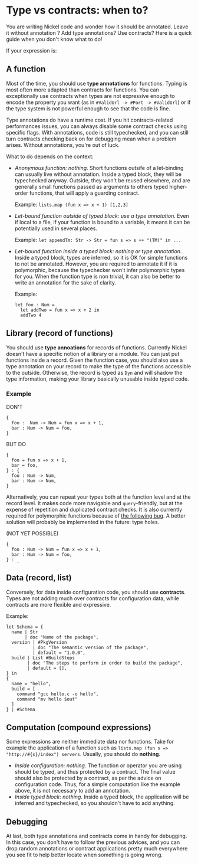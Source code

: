 # Type vs contracts: when to?

You are writing Nickel code and wonder how it should be annotated. Leave it
without annotation ? Add type annotations? Use contracts? Here is a quick guide
when you don't know what to do!

If your expression is:

## A function

Most of the time, you should use **type annotations** for functions. Typing is
most often more adapted than contracts for functions. You can exceptionally
use contracts when types are not expressive enough to encode the property you
want (as in `#ValidUrl -> #Port -> #ValidUrl`) or if the type system is not
powerful enough to see that the code is fine.

Type annotations do have a runtime cost. If you hit contracts-related
performances issues, you can always disable some contract checks using specific
flags. With annotations, code is still typechecked, and you can still turn
contracts checking back on for debugging mean when a problem arises. Without
annotations, you're out of luck.

What to do depends on the context:

- *Anonymous function: nothing*. Short functions outsife of a let-binding can
    usually live without annotation. Inside a typed block, they will be
    typechecked anyway. Outside, they won't be reused elsewhere, and are
    generally small functions passed as arguments to others typed higher-order
    functions, that will apply a guarding contract.

    Example: `lists.map (fun x => x + 1) [1,2,3]`
- *Let-bound function outside of typed block: use a type annotation.* Even if
    local to a file, if your function is bound to a variable, it means it can 
    be potentially used in several places.

    Example: `let appendTm: Str -> Str = fun s => s ++ "(TM)" in ...`
- *Let-bound function inside a typed block: nothing or type annotation*. Inside a
    typed block, types are inferred, so it is OK for simple functions to not be
    annotated. However, you are required to annotate it if it is polymorphic,
    because the typechecker won't infer polymorphic types for you. When the
    function type is non trivial, it can also be better to write an annotation
    for the sake of clarity.

    Example:
    ```nickel
    let foo : Num =
      let addTwo = fun x => x + 2 in
      addTwo 4 
    ```

## Library (record of functions)

You should use **type annoations** for records of functions. Currently Nickel
doesn't have a specific notion of a library or a module. You can just put
functions inside a record. Given the function case, you should also use a type
annotation on your record to make the type of the functions accessible to the
outside. Otherwise, the record is typed as `Dyn` and will shadow the type
information, making your library basically unusable inside typed code.

### Example

DON'T
```
{
  foo :  Num -> Num = fun x => x + 1,
  bar : Num -> Num = foo,
}
```

BUT DO
```
{
  foo = fun x => x + 1,
  bar = foo,
} : {
  foo : Num -> Num,
  bar : Num -> Num,
}
```

Alternatively, you can repeat your types both at the function level
and at the record level. It makes code more navigable and `query`-friendly, but at the expense of
repetition and duplicated contract checks. It is also currently required for
polymorphic functions because of [the following bug](). A better solution will probably be
implemented in the future: type holes.

(NOT YET POSSIBLE)
```
{
  foo : Num -> Num = fun x => x + 1,
  bar : Num -> Num = foo,
} : _
```

## Data (record, list)

Conversely, for data inside configuration code, you should use **contracts**.
Types are not adding much over contracts for configuration data, while contracts
are more flexible and expressive.

Example:
```nickel
let Schema = {
  name | Str
       | doc "Name of the package",
  version | #PkgVersion
          | doc "The semantic version of the package",
          | default = "1.0.0",
  build | List #BuildSteps
        | doc "The steps to perform in order to build the package",
        | default = [],
} in
{
  name = "hello",
  build = [
    command "gcc hello.c -o hello",
    command "mv hello $out"
  ]
} | #Schema
```

## Computation (compound expressions)

Some expressions are neither immediate data nor functions. Take for example the
application of a function such as `lists.map (fun s => "http://#{s}/index")
servers`. Usually, you should do **nothing**.

- *Inside configuration: nothing*. The function or operator you are using should
  be typed, and thus protected by a contract. The final value should also be
  protected by a contract, as per the advice on configuration code. Thus, for a
  simple computation like the example above, it is not necessary to add an
  annotation.
- *Inside typed block: nothing*. Inside a typed block, the application will be
  inferred and typechecked, so you shouldn't have to add anything.

## Debugging

At last, both type annotations and contracts come in handy for debugging.  In
this case, you don't have to follow the previous advices, and you can drop
random annotations or contract applications pretty much everywhere you see fit
to help better locate when something is going wrong.
